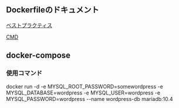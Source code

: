

## Dockerfileのドキュメント
[ベストプラクティス](https://docs.docker.jp/engine/articles/dockerfile_best-practice.html)

[CMD](https://docs.docker.jp/engine/reference/builder.html#cmd)

## docker-compose
### 使用コマンド
docker run -d -e MYSQL_ROOT_PASSWORD=somewordpress -e MYSQL_DATABASE=wordpress -e MYSQL_USER=wordpress -e MYSQL_PASSWORD=wordpress --name wordpress-db mariadb:10.4
